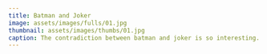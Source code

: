 ```yaml
---
title: Batman and Joker
image: assets/images/fulls/01.jpg
thumbnail: assets/images/thumbs/01.jpg
caption: The contradiction between batman and joker is so interesting. My favourite quote by joker, "Oh, you. You just couldn’t let me go, could you? This is what happens when an unstoppable force meets an immovable object. You are truly incorruptible, aren’t you? Huh? You won’t kill me out of some misplaced sense of self-righteousness. And I won’t kill you because you’re just too much fun. I think you and I are destined to do this forever".
---
```

